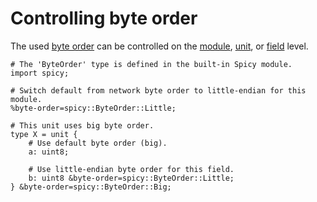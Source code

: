 # Controlling byte order

The used [byte
order](https://docs.zeek.org/projects/spicy/en/latest/programming/library.html#types)
can be controlled on the
[module](https://docs.zeek.org/projects/spicy/en/latest/programming/language/modules.html#global-properties),
[unit](https://docs.zeek.org/projects/spicy/en/latest/programming/parsing.html#unit-attributes),
or
[field](https://docs.zeek.org/projects/spicy/en/latest/programming/parsing.html#integer)
level.

```spicy
# The 'ByteOrder' type is defined in the built-in Spicy module.
import spicy;

# Switch default from network byte order to little-endian for this module.
%byte-order=spicy::ByteOrder::Little;

# This unit uses big byte order.
type X = unit {
    # Use default byte order (big).
    a: uint8;

    # Use little-endian byte order for this field.
    b: uint8 &byte-order=spicy::ByteOrder::Little;
} &byte-order=spicy::ByteOrder::Big;
```
